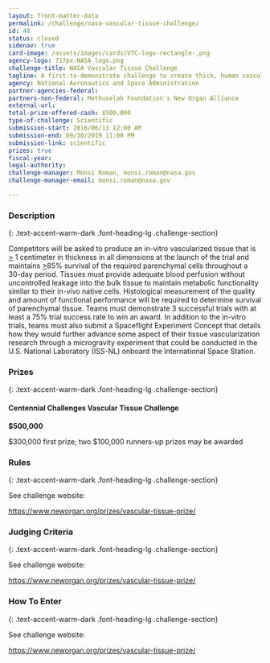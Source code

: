 ```yaml
---
layout: front-matter-data
permalink: /challenge/nasa-vascular-tissue-challenge/
id: 48
status: closed
sidenav: true
card-image: /assets/images/cards/VTC-logo-rectangle-.png
agency-logo: 717px-NASA_logo.png
challenge-title: NASA Vascular Tissue Challenge
tagline: A first-to-demonstrate challenge to create thick, human vascularized organ tissue surviving 30 calendar days
agency: National Aeronautics and Space Administration
partner-agencies-federal: 
partners-non-federal: Methuselah Foundation's New Organ Alliance
external-url:
total-prize-offered-cash: $500,000
type-of-challenge: Scientific
submission-start: 2016/06/13 12:00 AM
submission-end: 09/30/2019 11:00 PM
submission-link: scientific
prizes: true
fiscal-year:
legal-authority:
challenge-manager: Monsi Roman, monsi.roman@nasa.gov
challenge-manager-email: monsi.roman@nasa.gov

---
```




<!-- Description start -->
### Description
{: .text-accent-warm-dark .font-heading-lg .challenge-section}

<div class="description">
                          <p>Competitors will be asked to produce an in-vitro vascularized tissue that is <span style="text-decoration: underline;">&gt;</span> 1 centimeter in thickness in all dimensions at the launch of the trial and maintains <span style="text-decoration: underline;">&gt;</span>85% survival of the required parenchymal cells throughout a 30-day period. Tissues must provide adequate blood perfusion without uncontrolled leakage into the bulk tissue to maintain metabolic functionality similar to their in-vivo native cells. Histological measurement of the quality and amount of functional performance will be required to determine survival of parenchymal tissue. Teams must demonstrate 3 successful trials with at least a 75% trial success rate to win an award. In addition to the in-vitro trials, teams must also submit a Spaceflight Experiment Concept that details how they would further advance some aspect of their tissue vascularization research through a microgravity experiment that could be conducted in the U.S. National Laboratory (ISS-NL) onboard the International Space Station.</p>
              </div>

<!-- Prizes start -->
### Prizes
{: .text-accent-warm-dark .font-heading-lg .challenge-section}

<div class="prize-item">
        <h4 class="text-primary">Centennial Challenges Vascular Tissue Challenge</h4>
                          <p class="prize"><strong>$500,000</strong></p>
                          <div class="description">
            $300,000 first prize; two $100,000 runners-up prizes may be awarded
          </div>
              </div>
          
<!-- Rules start -->
### Rules 
{: .text-accent-warm-dark .font-heading-lg .challenge-section}

<div class="text-left">
              <p>See challenge website:</p>
<p><span style="text-decoration: underline;"><a href="https://www.neworgan.org/prizes/vascular-tissue-prize/" target="_blank" rel="noopener">https://www.neworgan.org/prizes/vascular-tissue-prize/</a></span></p>
            </div>
            
<!-- Judging start -->
### Judging Criteria
{: .text-accent-warm-dark .font-heading-lg .challenge-section}

<div class="text-left">
              <p>See challenge website:</p>
<p><span style="text-decoration: underline;"><a href="https://www.neworgan.org/prizes/vascular-tissue-prize/" target="_blank" rel="noopener">https://www.neworgan.org/prizes/vascular-tissue-prize/</a></span></p>
            </div>
            
<!--  How To Enter start -->
### How To Enter
{: .text-accent-warm-dark .font-heading-lg .challenge-section}

<div class="text-left">
              <p>See challenge website:</p>
<p><span style="text-decoration: underline;"><a href="https://www.neworgan.org/prizes/vascular-tissue-prize/" target="_blank" rel="noopener">https://www.neworgan.org/prizes/vascular-tissue-prize/</a></span></p>
            </div>
